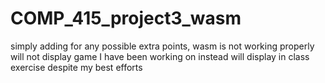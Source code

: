 # COMP_415_project3_wasm
simply adding for any possible extra points, wasm is not working properly will not display game I have been working on instead will display in class exercise despite my best efforts
